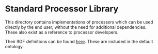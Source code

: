 # Standard Processor Library

This directory contains implementations of processors which can be used directly by the end user, without the need for additional dependencies. These also exist as a reference to processor developers.

Their RDF definitions can be found [here](./../../resources/std). These are included in the default ontology.

